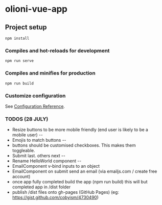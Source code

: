 # olioni-vue-app

## Project setup
```
npm install
```

### Compiles and hot-reloads for development
```
npm run serve
```

### Compiles and minifies for production
```
npm run build
```

### Customize configuration
See [Configuration Reference](https://cli.vuejs.org/config/).


### TODOS (28 JULY)

* Resize buttons to be more mobile friendly (end user is likely to be a mobile user) --
* Emojis to match buttons --
* buttons should be customised checkboxes. This makes them toggleable.
* Submit last. others next --
* Rename HelloWorld component --
* EmailComponent v-bind inputs to an object
* EmailComponent on submit send an email (via emailjs.com / create free account)
* once app fully completed build the app (npm run build) this will but completed app in /dist folder
* publish /dist files onto gh-pages (GitHub Pages) (eg: https://gist.github.com/cobyism/4730490)

